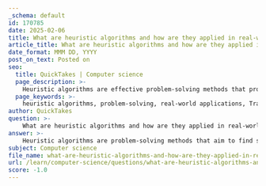 ```yaml
---
_schema: default
id: 170785
date: 2025-02-06
title: What are heuristic algorithms and how are they applied in real-world scenarios?
article_title: What are heuristic algorithms and how are they applied in real-world scenarios?
date_format: MMM DD, YYYY
post_on_text: Posted on
seo:
  title: QuickTakes | Computer science
  page_description: >-
    Heuristic algorithms are effective problem-solving methods that provide satisfactory solutions to complex issues in various fields like logistics, scheduling, and artificial intelligence, by leveraging educated guesses to optimize efficiency.
  page_keywords: >-
    heuristic algorithms, problem-solving, real-world applications, Traveling Salesman Problem, scheduling, network routing, game playing, optimization, machine learning, robotics
author: QuickTakes
question: >-
    What are heuristic algorithms and how are they applied in real-world scenarios?
answer: >-
    Heuristic algorithms are problem-solving methods that aim to find satisfactory solutions to complex problems within a reasonable time frame, rather than guaranteeing an optimal solution. They are particularly useful in scenarios where traditional methods are computationally expensive or impractical due to the problem's complexity. Heuristic algorithms make educated guesses that are generally effective, allowing for quicker solutions in situations where exact solutions are not feasible.\n\n### Applications of Heuristic Algorithms in Real-World Scenarios\n\n1. **Traveling Salesman Problem (TSP)**:\n   - In logistics and route optimization, heuristic algorithms like the nearest neighbor approach can quickly generate a route for delivery trucks that minimizes travel distance, even if it doesn't guarantee the shortest possible route.\n\n2. **Scheduling Problems**:\n   - In CPU scheduling, heuristics can be used to allocate resources efficiently. For example, algorithms that prioritize tasks based on their expected completion time can improve turnaround time and throughput in operating systems.\n\n3. **Network Routing**:\n   - Heuristic methods are employed in network routing protocols to determine the best path for data packets. Algorithms like Dijkstra's or A* can be adapted to find efficient routes in dynamic networks.\n\n4. **Game Playing**:\n   - In artificial intelligence, heuristic algorithms are used in game-playing scenarios (e.g., chess, checkers) to evaluate the potential moves based on a set of rules and strategies, allowing the AI to make decisions quickly.\n\n5. **Optimization Problems**:\n   - Heuristics are widely used in optimization problems such as job scheduling, resource allocation, and production planning. For instance, genetic algorithms and simulated annealing are heuristic approaches that can find good solutions for complex optimization tasks.\n\n6. **Machine Learning**:\n   - In machine learning, heuristic algorithms can help in feature selection and hyperparameter tuning, where the search space is vast, and finding the optimal configuration is computationally prohibitive.\n\n7. **Robotics**:\n   - Heuristic algorithms are applied in pathfinding for robots, allowing them to navigate through environments efficiently by making decisions based on local information rather than calculating the entire path.\n\n### Conclusion\n\nHeuristic algorithms play a crucial role in various fields by providing practical solutions to complex problems where traditional methods may fail due to time constraints or computational limits. Their ability to deliver "good enough" solutions quickly makes them invaluable in real-world applications across logistics, scheduling, AI, and more.
subject: Computer science
file_name: what-are-heuristic-algorithms-and-how-are-they-applied-in-realworld-scenarios.md
url: /learn/computer-science/questions/what-are-heuristic-algorithms-and-how-are-they-applied-in-realworld-scenarios
score: -1.0
---
```


&nbsp;